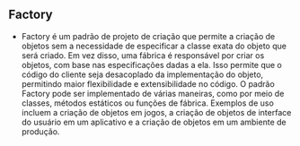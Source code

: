 ## Factory  
- Factory é um padrão de projeto de criação que permite a criação de objetos sem a necessidade de especificar a classe exata do objeto que será criado. Em vez disso, uma fábrica é responsável por criar os objetos, com base nas especificações dadas a ela. Isso permite que o código do cliente seja desacoplado da implementação do objeto, permitindo maior flexibilidade e extensibilidade no código. O padrão Factory pode ser implementado de várias maneiras, como por meio de classes, métodos estáticos ou funções de fábrica. Exemplos de uso incluem a criação de objetos em jogos, a criação de objetos de interface do usuário em um aplicativo e a criação de objetos em um ambiente de produção.
